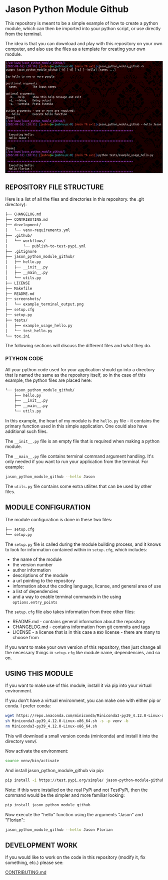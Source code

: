# Jason Python Module Github
This repository is meant to be a simple example of how to create a python
module, which can then be imported into your python script, or use directly
from the terminal.

The idea is that you can download and play with this repository on your own
computer, and also use the files as a template for creating your own module.

![example_terminal_output](https://github.com/jasonbrudvik/jason_python_module_github/raw/main/screenshots/example_terminal_output.png)

## REPOSITORY FILE STRUCTURE
Here is a list of all the files and directories in this repository.
the .git directory):

```bash
├── CHANGELOG.md
├── CONTRIBUTING.md
├── development/
│   └── venv-requirements.yml
├── .github/
│   └── workflows/
│       └── publish-to-test-pypi.yml
├── .gitignore
├── jason_python_module_github/
│   ├── hello.py
│   ├── __init__.py
│   ├── __main__.py
│   └── utils.py
├── LICENSE
├── Makefile
├── README.md
├── screenshots/
│   └── example_terminal_output.png
├── setup.cfg
├── setup.py
├── tests/
│   ├── example_usage_hello.py
│   └── test_hello.py
└── tox.ini
```

The following sections will discuss the different files and what they do.

### PTYHON CODE
All your python code used for your application should go into a directory that
is named the same as the repository itself, so in the case of this example,
the python files are placed here:
```bash
└── jason_python_module_github/
    ├── hello.py
    ├── __init__.py
    ├── __main__.py
    └── utils.py
```

In this example, the heart of my module is the `hello.py` file - it contains
the primary function used in this simple application. One could also have
additional such files.

The `__init__.py` file is an empty file that is required when making a python
module.

The `__main__.py` file contains terminal command argument handling.  It's
only needed if you want to run your application from the terminal.  For
example:
```bash
jason_python_module_github --hello Jason
```

The `utils.py` file contains some extra utilites that can be used by other
files.

## MODULE CONFIGURATION
The module configuration is done in these two files:
```bash
├── setup.cfg
└── setup.py
```

The `setup.py` file is called during the module building process, and it knows
to look for information contained within in `setup.cfg`, which includes:
- the name of the module
- the version number
- author information
- descriptions of the module
- a url pointing to the repository
- information about the coding language, licanse, and general area of use
- a list of dependencies
- and a way to enable terminal commands in the using `options.entry_points`

The `setup.cfg` file also takes information from three other files:
- README.md - contains general information about the repository
- CHANGELOG.md - contains information from git commits and tags
- LICENSE - a license that is in this case a `BSD` license - there are many
 to choose from

If you want to make your own version of this repository, then just change all
the necessary things in `setup.cfg` like module name, dependencies, and so on.


## USING THIS MODULE
If you want to make use of this module, install it via pip into your virtual
environment.

If you don't have a virtual environment, you can make one with either pip
or conda.  I prefer conda:
```bash
wget https://repo.anaconda.com/miniconda/Miniconda3-py39_4.12.0-Linux-x86_64.sh
sh Miniconda3-py39_4.12.0-Linux-x86_64.sh -s -p venv -b
rm Miniconda3-py39_4.12.0-Linux-x86_64.sh
```

This will download  a small version conda (miniconda) and install it into
the directory venv/.

Now activate the environment:
```bash
source venv/bin/activate
```

And install jason_python_module_github via pip:
```bash
pip install -i https://test.pypi.org/simple/ jason-python-module-github
```

Note:  if this were installed on the real PyPi and not TestPyPi, then the
command would be the simpler and more familiar looking:
```bash
pip install jason_python_module_github
```

Now execute the "hello" function using the arguments "Jason" and "Florian":
```bash
jason_python_module_github --hello Jason Florian
```


## DEVELOPMENT WORK
If you would like to work on the code in this repository (modify it, fix
something, etc.) please see:

[CONTRIBUTING.md](CONTRIBUTING.md)
